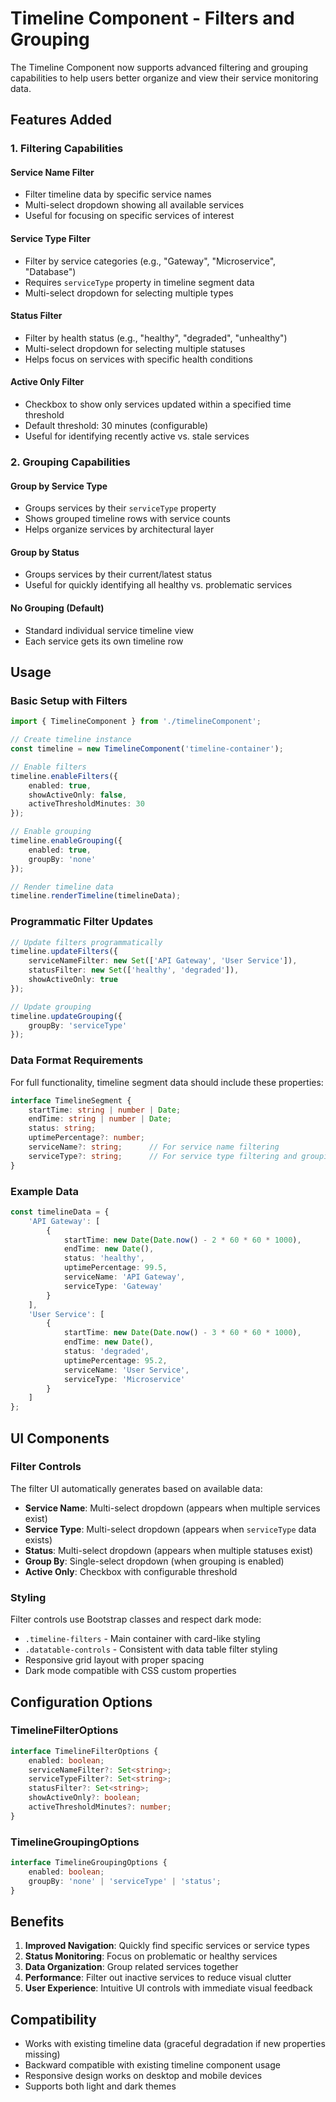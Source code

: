 # Timeline Component - Filters and Grouping

The Timeline Component now supports advanced filtering and grouping capabilities to help users better organize and view their service monitoring data.

## Features Added

### 1. Filtering Capabilities

#### Service Name Filter
- Filter timeline data by specific service names
- Multi-select dropdown showing all available services
- Useful for focusing on specific services of interest

#### Service Type Filter
- Filter by service categories (e.g., "Gateway", "Microservice", "Database")
- Requires `serviceType` property in timeline segment data
- Multi-select dropdown for selecting multiple types

#### Status Filter
- Filter by health status (e.g., "healthy", "degraded", "unhealthy")
- Multi-select dropdown for selecting multiple statuses
- Helps focus on services with specific health conditions

#### Active Only Filter
- Checkbox to show only services updated within a specified time threshold
- Default threshold: 30 minutes (configurable)
- Useful for identifying recently active vs. stale services

### 2. Grouping Capabilities

#### Group by Service Type
- Groups services by their `serviceType` property
- Shows grouped timeline rows with service counts
- Helps organize services by architectural layer

#### Group by Status
- Groups services by their current/latest status
- Useful for quickly identifying all healthy vs. problematic services

#### No Grouping (Default)
- Standard individual service timeline view
- Each service gets its own timeline row

## Usage

### Basic Setup with Filters

```typescript
import { TimelineComponent } from './timelineComponent';

// Create timeline instance
const timeline = new TimelineComponent('timeline-container');

// Enable filters
timeline.enableFilters({
    enabled: true,
    showActiveOnly: false,
    activeThresholdMinutes: 30
});

// Enable grouping
timeline.enableGrouping({
    enabled: true,
    groupBy: 'none'
});

// Render timeline data
timeline.renderTimeline(timelineData);
```

### Programmatic Filter Updates

```typescript
// Update filters programmatically
timeline.updateFilters({
    serviceNameFilter: new Set(['API Gateway', 'User Service']),
    statusFilter: new Set(['healthy', 'degraded']),
    showActiveOnly: true
});

// Update grouping
timeline.updateGrouping({
    groupBy: 'serviceType'
});
```

### Data Format Requirements

For full functionality, timeline segment data should include these properties:

```typescript
interface TimelineSegment {
    startTime: string | number | Date;
    endTime: string | number | Date;
    status: string;
    uptimePercentage?: number;
    serviceName?: string;      // For service name filtering
    serviceType?: string;      // For service type filtering and grouping
}
```

### Example Data

```typescript
const timelineData = {
    'API Gateway': [
        {
            startTime: new Date(Date.now() - 2 * 60 * 60 * 1000),
            endTime: new Date(),
            status: 'healthy',
            uptimePercentage: 99.5,
            serviceName: 'API Gateway',
            serviceType: 'Gateway'
        }
    ],
    'User Service': [
        {
            startTime: new Date(Date.now() - 3 * 60 * 60 * 1000),
            endTime: new Date(),
            status: 'degraded',
            uptimePercentage: 95.2,
            serviceName: 'User Service',
            serviceType: 'Microservice'
        }
    ]
};
```

## UI Components

### Filter Controls

The filter UI automatically generates based on available data:

- **Service Name**: Multi-select dropdown (appears when multiple services exist)
- **Service Type**: Multi-select dropdown (appears when `serviceType` data exists)
- **Status**: Multi-select dropdown (appears when multiple statuses exist)
- **Group By**: Single-select dropdown (when grouping is enabled)
- **Active Only**: Checkbox with configurable threshold

### Styling

Filter controls use Bootstrap classes and respect dark mode:

- `.timeline-filters` - Main container with card-like styling
- `.datatable-controls` - Consistent with data table filter styling
- Responsive grid layout with proper spacing
- Dark mode compatible with CSS custom properties

## Configuration Options

### TimelineFilterOptions

```typescript
interface TimelineFilterOptions {
    enabled: boolean;
    serviceNameFilter?: Set<string>;
    serviceTypeFilter?: Set<string>;
    statusFilter?: Set<string>;
    showActiveOnly?: boolean;
    activeThresholdMinutes?: number;
}
```

### TimelineGroupingOptions

```typescript
interface TimelineGroupingOptions {
    enabled: boolean;
    groupBy: 'none' | 'serviceType' | 'status';
}
```

## Benefits

1. **Improved Navigation**: Quickly find specific services or service types
2. **Status Monitoring**: Focus on problematic or healthy services
3. **Data Organization**: Group related services together
4. **Performance**: Filter out inactive services to reduce visual clutter
5. **User Experience**: Intuitive UI controls with immediate visual feedback

## Compatibility

- Works with existing timeline data (graceful degradation if new properties missing)
- Backward compatible with existing timeline component usage
- Responsive design works on desktop and mobile devices
- Supports both light and dark themes
